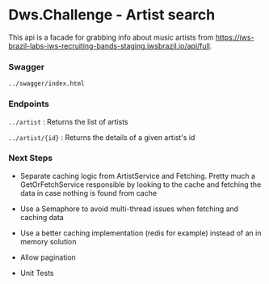 # Dws.Challenge - Artist search

This api is a facade for grabbing info about music artists from https://iws-brazil-labs-iws-recruiting-bands-staging.iwsbrazil.io/api/full.

### Swagger

```../swagger/index.html```

### Endpoints

```../artist``` : Returns the list of artists

```../artist/{id}``` : Returns the details of a given artist's id

### Next Steps

* Separate caching logic from ArtistService and Fetching. Pretty much a GetOrFetchService responsible by looking to the cache and fetching the data in case nothing is found from cache

* Use a Semaphore to avoid multi-thread issues when fetching and caching data

* Use a better caching implementation (redis for example) instead of an in memory solution

* Allow pagination

* Unit Tests
